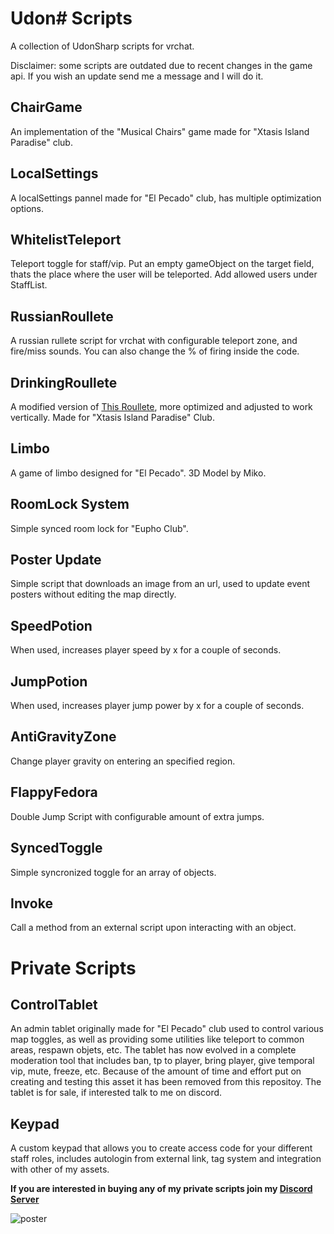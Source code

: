 # Udon# Scripts
A collection of UdonSharp scripts for vrchat.

Disclaimer: some scripts are outdated due to recent changes in the game api. If you wish an update send me a message and I will do it.

## ChairGame
An implementation of the "Musical Chairs" game made for "Xtasis Island Paradise" club.

## LocalSettings
A localSettings pannel made for "El Pecado" club, has multiple optimization options.

## WhitelistTeleport
Teleport toggle for staff/vip. Put an empty gameObject on the target field, thats the place where the user will be teleported. Add allowed users under StaffList.

## RussianRoullete
A russian rullete script for vrchat with configurable teleport zone, and fire/miss sounds. You can also change the % of firing inside the code.

## DrinkingRoullete
A modified version of [This Roullete](https://ko-fi.com/s/6a6aa3541c), more optimized and adjusted to work vertically. Made for "Xtasis Island Paradise" Club.

## Limbo
A game of limbo designed for "El Pecado". 3D Model by Miko.

## RoomLock System
Simple synced room lock for "Eupho Club".

## Poster Update
Simple script that downloads an image from an url, used to update event posters without editing the map directly.

## SpeedPotion

When used, increases player speed by x for a couple of seconds.

## JumpPotion

When used, increases player jump power by x for a couple of seconds.

## AntiGravityZone

Change player gravity on entering an specified region.

## FlappyFedora

Double Jump Script with configurable amount of extra jumps.

## SyncedToggle

Simple syncronized toggle for an array of objects.

## Invoke

Call a method from an external script upon interacting with an object.

# Private Scripts

## ControlTablet
An admin tablet originally made for "El Pecado" club used to control various map toggles, as well as providing some utilities like teleport to common areas, respawn objets, etc. The tablet has now evolved in a complete moderation tool that includes ban, tp to player, bring player, give temporal vip, mute, freeze, etc. Because of the amount of time and effort put on creating and testing this asset it has been removed from this repositoy. The tablet is for sale, if interested talk to me on discord.

## Keypad

A custom keypad that allows you to create access code for your different staff roles, includes autologin from external link, tag system and integration with other of my assets.

**If you are interested in buying any of my private scripts join my [Discord Server](https://discord.HZFj5ncXPZ)**

![poster](https://github.com/ElMoha943/VRC-Scripts/assets/25410859/74b00d82-843b-40bc-ae3f-1cb53ea4c403)
